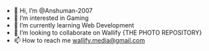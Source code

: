 - 👋 Hi, I’m @Anshuman-2007
- 👀 I’m interested in Gaming
- 🌱 I’m currently learning Web Development
- 💞️ I’m looking to collaborate on Wallify {THE PHOTO REPOSITORY}
- 📫 How to reach me wallify.media@gmail.com

<!---
Anshuman-2007/Anshuman-2007 is a ✨ special ✨ repository because its `README.md` (this file) appears on your GitHub profile.
You can click the Preview link to take a look at your changes.
--->
